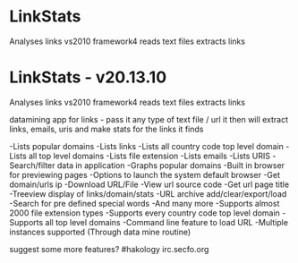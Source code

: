 LinkStats
=========

Analyses links
vs2010
framework4
reads text files 
extracts links

LinkStats - v20.13.10
=====================

Analyses links
vs2010
framework4
reads text files 
extracts links

datamining app for links - pass it any type of text file / url it then will extract links, emails, uris and make stats for the links it finds

-Lists popular domains
-Lists links
-Lists all country code top level domain
-Lists all top level domains
-Lists file extension
-Lists emails
-Lists URIS
-Search/filter data in application
-Graphs popular domains
-Built in browser for previewing pages
-Options to launch the system default browser
-Get domain/urls ip
-Download URL/File
-View url source code
-Get url page title
-Treeview display of links/domain/stats
-URL archive add/clear/export/load
-Search for pre defined special words
-And many more
-Supports almost 2000 file extension types 
-Supports every country code top level domain 
-Supports all top level domains
-Command line feature to load URL
-Multiple instances supported (Through data mine routine)

suggest some more features?
#hakology irc.secfo.org